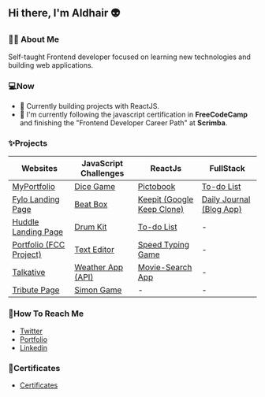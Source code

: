 ## Hi there, I'm Aldhair 👽

### 👨‍💻 About Me
Self-taught Frontend developer focused on learning new technologies and building web applications.

### 💻Now
- 🌱 Currently building projects with ReactJS.
- 🔭 I'm currently following the javascript certification in **FreeCodeCamp** and finishing the "Frontend Developer Career Path" at **Scrimba**.


### ✨Projects

| Websites | JavaScript Challenges | ReactJs | FullStack |
| ------------- | ------------- | ------------- | -------------- |
| [MyPortfolio](https://github.com/aldhairescobar/my-portfolio) | [Dice Game](https://github.com/aldhairescobar/dicegamejs) | [Pictobook](https://github.com/aldhairescobar/Pictobook) |  [To-do List](https://github.com/aldhairescobar/to-do-list-ejs)  |
| [Fylo Landing Page](https://github.com/aldhairescobar/frontendmentor-3) | [Beat Box](https://github.com/aldhairescobar/beatBoxJS) | [Keepit (Google Keep Clone)](https://github.com/aldhairescobar/Keepit) |  [Daily Journal (Blog App)](https://github.com/aldhairescobar/dailyJournal)  |
| [Huddle Landing Page](https://github.com/aldhairescobar/frontendmentor-2) | [Drum Kit](https://github.com/aldhairescobar/DrumKitJS)  | [To-do List](https://github.com/aldhairescobar/To-do-ReactJs-) | -  |
| [Portfolio (FCC Project)](https://github.com/aldhairescobar/personalPortfolio) | [Text Editor](https://github.com/aldhairescobar/TextEditorJS)  | [Speed Typing Game](https://github.com/aldhairescobar/speed-typing-game) | - |
| [Talkative](https://github.com/aldhairescobar/talkativeSiteUpgrade) | [Weather App (API)](https://github.com/aldhairescobar/WeatherApp)  | [Movie-Search App](https://github.com/aldhairescobar/Movie-Search) | - |
| [Tribute Page](https://github.com/aldhairescobar/TributePageProject) | [Simon Game](https://github.com/aldhairescobar/simonGame)  | -  | -  |


### 👻How To Reach Me
- [Twitter](https://twitter.com/aldhairescobar_)
- [Portfolio](https://aldhairescobar.com/)
- [Linkedin](https://www.linkedin.com/in/aldhair-escobar-7820171a6/)

### 💬Certificates
- [Certificates](https://github.com/aldhairescobar/Certificates)

<!--
**aldhairescobar/aldhairescobar** is a ✨ _special_ ✨ repository because its `README.md` (this file) appears on your GitHub profile.

Here are some ideas to get you started:

- 🔭 I’m currently working on ...
- 🌱 I’m currently learning ...
- 👯 I’m looking to collaborate on ...
- 🤔 I’m looking for help with ...
- 💬 Ask me about ...
- 📫 How to reach me: ...
- 😄 Pronouns: ...
- ⚡ Fun fact: ...
-->
